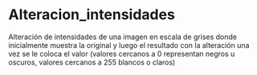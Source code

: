 # Alteracion_intensidades
Alteración de intensidades de una imagen en escala de grises donde inicialmente muestra la original y luego el resultado con la alteración una vez se le coloca el valor (valores cercanos a 0 representan negros u oscuros, valores cercanos a 255 blancos o claros)
